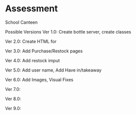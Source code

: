 # Assessment
School Canteen

Possible Versions
Ver 1.0: 
Create bottle server, 
create classes

Ver 2.0:
Create HTML for 

Ver 3.0:
Add Purchase/Restock pages

Ver 4.0:
Add restock imput

Ver 5.0:
Add user name, 
Add Have in/takeaway

Ver 6.0:
Add Images, 
Visual Fixes

Ver 7.0:


Ver 8.0:


Ver 9.0:

